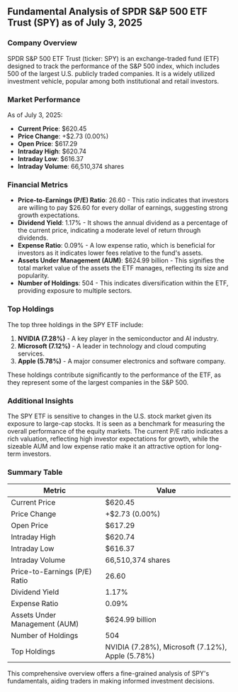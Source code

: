 ## Fundamental Analysis of SPDR S&P 500 ETF Trust (SPY) as of July 3, 2025

### Company Overview
SPDR S&P 500 ETF Trust (ticker: SPY) is an exchange-traded fund (ETF) designed to track the performance of the S&P 500 index, which includes 500 of the largest U.S. publicly traded companies. It is a widely utilized investment vehicle, popular among both institutional and retail investors.

### Market Performance
As of July 3, 2025:
- **Current Price**: $620.45
- **Price Change**: +$2.73 (0.00%)
- **Open Price**: $617.29
- **Intraday High**: $620.74
- **Intraday Low**: $616.37
- **Intraday Volume**: 66,510,374 shares

### Financial Metrics
- **Price-to-Earnings (P/E) Ratio**: 26.60 - This ratio indicates that investors are willing to pay $26.60 for every dollar of earnings, suggesting strong growth expectations.
- **Dividend Yield**: 1.17% - It shows the annual dividend as a percentage of the current price, indicating a moderate level of return through dividends.
- **Expense Ratio**: 0.09% - A low expense ratio, which is beneficial for investors as it indicates lower fees relative to the fund's assets.
- **Assets Under Management (AUM)**: $624.99 billion - This signifies the total market value of the assets the ETF manages, reflecting its size and popularity.
- **Number of Holdings**: 504 - This indicates diversification within the ETF, providing exposure to multiple sectors.
  
### Top Holdings
The top three holdings in the SPY ETF include:
1. **NVIDIA (7.28%)** - A key player in the semiconductor and AI industry.
2. **Microsoft (7.12%)** - A leader in technology and cloud computing services.
3. **Apple (5.78%)** - A major consumer electronics and software company.

These holdings contribute significantly to the performance of the ETF, as they represent some of the largest companies in the S&P 500.

### Additional Insights
The SPY ETF is sensitive to changes in the U.S. stock market given its exposure to large-cap stocks. It is seen as a benchmark for measuring the overall performance of the equity markets. The current P/E ratio indicates a rich valuation, reflecting high investor expectations for growth, while the sizeable AUM and low expense ratio make it an attractive option for long-term investors.

### Summary Table

| Metric                                | Value              |
|---------------------------------------|--------------------|
| Current Price                         | $620.45            |
| Price Change                          | +$2.73 (0.00%)     |
| Open Price                            | $617.29            |
| Intraday High                        | $620.74            |
| Intraday Low                         | $616.37            |
| Intraday Volume                       | 66,510,374 shares   |
| Price-to-Earnings (P/E) Ratio        | 26.60              |
| Dividend Yield                        | 1.17%              |
| Expense Ratio                         | 0.09%              |
| Assets Under Management (AUM)        | $624.99 billion    |
| Number of Holdings                    | 504                |
| Top Holdings                          | NVIDIA (7.28%), Microsoft (7.12%), Apple (5.78%) |

This comprehensive overview offers a fine-grained analysis of SPY's fundamentals, aiding traders in making informed investment decisions.